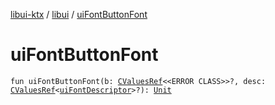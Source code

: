 [libui-ktx](../index.md) / [libui](index.md) / [uiFontButtonFont](./ui-font-button-font.md)

# uiFontButtonFont

`fun uiFontButtonFont(b: `[`CValuesRef`](../kotlinx.cinterop/-c-values-ref/index.md)`<<ERROR CLASS>>?, desc: `[`CValuesRef`](../kotlinx.cinterop/-c-values-ref/index.md)`<`[`uiFontDescriptor`](ui-font-descriptor/index.md)`>?): `[`Unit`](https://kotlinlang.org/api/latest/jvm/stdlib/kotlin/-unit/index.html)
